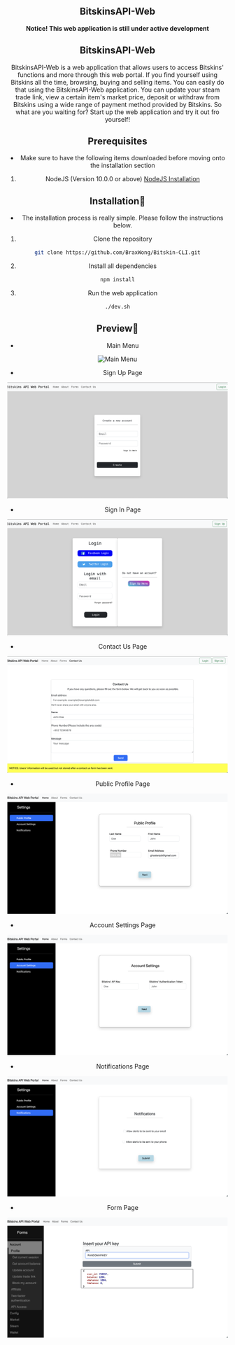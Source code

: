 ## <center>BitskinsAPI-Web<center>

<center><strong>Notice! This web application is still under active development</strong><center>

## BitskinsAPI-Web

BitskinsAPI-Web is a web application that allows users to access Bitskins' functions and more through this web portal. If you find yourself using Bitskins all the time, browsing, buying and selling items. You can easily do that using the BitskinsAPI-Web application. You can update your steam trade link, view a certain item's market price, deposit or withdraw from Bitskins using a wide range of payment method provided by Bitskins. So what are you waiting for? Start up the web application and try it out fro yourself!

## Prerequisites

- Make sure to have the following items downloaded before moving onto the installation section

1. NodeJS (Version 10.0.0 or above)
   [NodeJS Installation](https://nodejs.org/en/download/current)

## Installation💾

- The installation process is really simple. Please follow the instructions below.

1. Clone the repository

```sh
git clone https://github.com/BraxWong/Bitskin-CLI.git
```

2. Install all dependencies

```sh
npm install
```

3. Run the web application

```sh
./dev.sh
```

## Preview📸

- Main Menu

![Main Menu](/Resources/HomePage.png)

- Sign Up Page

![Sign Up Page](Resources/SignUpPage.png)

- Sign In Page

![Sign In Page](Resources/SignInPage.png)

- Contact Us Page

![Contact Us Page](Resources/ContactUsPage.png)

- Public Profile Page

![Public Profile Page](Resources/PublicProfilePage.png)

- Account Settings Page

![Account Settings Page](Resources/AccountSettingsPage.png)

- Notifications Page

![Notifications Page](Resources/NotificationsPage.png)

- Form Page

![Form Page](Resources/FormPage.png)
